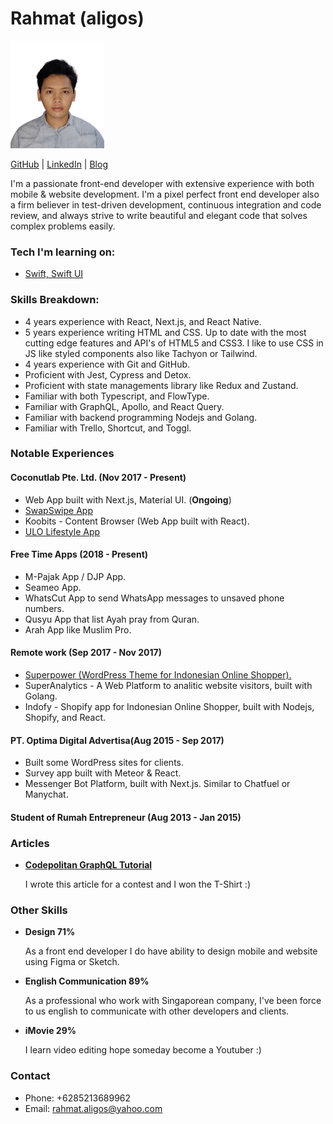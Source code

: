 # Rahmat (aligos)

<img src="https://github.com/aligos/aligos/blob/main/aligos-nobg.png" alt="aligos" width="150"/>

[GitHub](https://github.com/aligos) | [LinkedIn](https://www.linkedin.com/in/rahmat-aligos-10658888/) | [Blog](https://ge.rahmat.id)


I'm a passionate front-end developer with extensive experience with both mobile & website development. I'm a pixel perfect front end developer also a firm believer in test-driven development, continuous 
integration and code review, and always strive to write beautiful and elegant code that solves
complex problems easily.

### Tech I'm learning on:

* [Swift, Swift UI](https://exercism.org/profiles/aligos)

### Skills Breakdown:

* 4 years experience with React, Next.js, and React Native.
* 5 years experience writing HTML and CSS. Up to date with the most cutting edge
  features and API's of HTML5 and CSS3. I like to use CSS in JS like styled components also like Tachyon or Tailwind.
* 4 years experience with Git and GitHub.
* Proficient with Jest, Cypress and Detox.
* Proficient with state managements library like Redux and Zustand.
* Familiar with both Typescript, and FlowType.
* Familiar with GraphQL, Apollo, and React Query.
* Familiar with backend programming Nodejs and Golang.
* Familiar with Trello, Shortcut, and Toggl.

### Notable Experiences

#### Coconutlab Pte. Ltd. (Nov 2017 - Present)

- Web App built with Next.js, Material UI. (**Ongoing**)
- [SwapSwipe App](https://play.google.com/store/apps/details?id=co.swapswipe&hl=en_AU&gl=US)
- Koobits - Content Browser (Web App built with React).
- [ULO Lifestyle App](https://play.google.com/store/apps/details?id=life.ulo)


#### Free Time Apps (2018 - Present)

- M-Pajak App / DJP App.
- Seameo App.
- WhatsCut App to send WhatsApp messages to unsaved phone numbers.
- Qusyu App that list Ayah pray from Quran.
- Arah App like Muslim Pro.
 
#### Remote work (Sep 2017 - Nov 2017)

- [Superpower (WordPress Theme for Indonesian Online Shopper).](https://kreasiwp.com/downloads/superpower/)
- SuperAnalytics - A Web Platform to analitic website visitors, built with Golang.
- Indofy - Shopify app for Indonesian Online Shopper, built with Nodejs, Shopify, and React.

#### PT. Optima Digital Advertisa(Aug 2015 - Sep 2017)

- Built some WordPress sites for clients.
- Survey app built with Meteor & React.
- Messenger Bot Platform, built with Next.js. Similar to Chatfuel or Manychat.

#### Student of Rumah Entrepreneur (Aug 2013 - Jan 2015)

### Articles
 
* **[Codepolitan GraphQL Tutorial](https://www.codepolitan.com/vote-app-votemon-dengan-gaphql-dan-reactjs-581d89fe653c9-20911)**

  I wrote this article for a contest and I won the T-Shirt :)
  

### Other Skills

* **Design 71%**

  As a front end developer I do have ability to design mobile and website using Figma or Sketch.
  

* **English Communication 89%**

  As a professional who work with Singaporean company, I've been force to us english to communicate with other developers and clients.

* **iMovie 29%**

  I learn video editing hope someday become a Youtuber :)
  
### Contact

- Phone: +6285213689962
- Email: rahmat.aligos@yahoo.com
